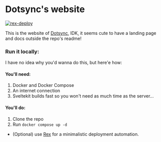 # Dotsync's website

[![rex-deploy](https://github.com/mbaraa/dotsync_website/actions/workflows/rex-deploy.yml/badge.svg)](https://github.com/mbaraa/dotsync_website/actions/workflows/rex-deploy.yml)

This is the website of [Dotsync](https://github.com/mbaraa/dotsync), IDK, it seems cute to have a landing page and docs outside the repo's readme!

### Run it locally:

I have no idea why you'd wanna do this, but here'e how:

#### You'll need:

1. Docker and Docker Compose
1. An internet connection
1. Sveltekit builds fast so you won't need as much time as the server...

#### You'll do:

1. Clone the repo
1. Run `docker compose up -d`

- (Optional) use [Rex](https://github.com/mbaraa/rex) for a minimalistic deployment automation.
